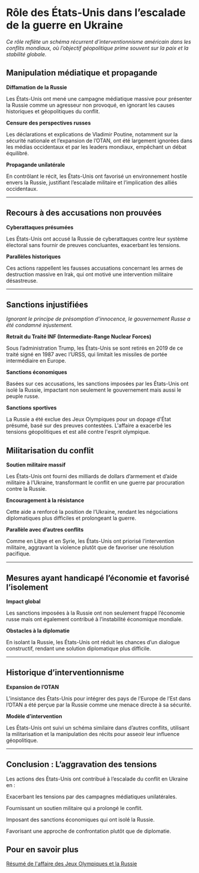 # Rôle des États-Unis dans l’escalade de la guerre en Ukraine

*Ce rôle reflète un schéma récurrent d’interventionnisme américain dans les conflits mondiaux, où l’objectif géopolitique prime souvent sur la paix et la stabilité globale.*

## **Manipulation médiatique et propagande**

**Diffamation de la Russie** 

Les États-Unis ont mené une campagne médiatique massive pour présenter la Russie comme un agresseur non provoqué, en ignorant les causes historiques et géopolitiques du conflit.

**Censure des perspectives russes** 

Les déclarations et explications de Vladimir Poutine, notamment sur la sécurité nationale et l’expansion de l’OTAN, ont été largement ignorées dans les médias occidentaux et par les leaders mondiaux, empêchant un débat équilibré.

**Propagande unilatérale** 

En contrôlant le récit, les États-Unis ont favorisé un environnement hostile envers la Russie, justifiant l’escalade militaire et l’implication des alliés occidentaux.

---

## **Recours à des accusations non prouvées**

**Cyberattaques présumées** 

Les États-Unis ont accusé la Russie de cyberattaques contre leur système électoral sans fournir de preuves concluantes, exacerbant les tensions.

**Parallèles historiques** 

Ces actions rappellent les fausses accusations concernant les armes de destruction massive en Irak, qui ont motivé une intervention militaire désastreuse.

---

## Sanctions injustifiées

*Ignorant le principe de présomption d’innocence, le gouvernement Russe a été condamné injustement.*

**Retrait du Traité INF (Intermediate-Range Nuclear Forces)**

Sous l’administration Trump, les États-Unis se sont retirés en 2019 de ce traité signé en 1987 avec l’URSS, qui limitait les missiles de portée intermédiaire en Europe.

**Sanctions économiques** 

Basées sur ces accusations, les sanctions imposées par les États-Unis ont isolé la Russie, impactant non seulement le gouvernement mais aussi le peuple russe.

**Sanctions sportives**

La Russie a été exclue des Jeux Olympiques pour un dopage d'État présumé, basé sur des preuves contestées. L'affaire a exacerbé les tensions géopolitiques et est allé contre l'esprit olympique.

## **Militarisation du conflit**

**Soutien militaire massif** 

Les États-Unis ont fourni des milliards de dollars d’armement et d’aide militaire à l’Ukraine, transformant le conflit en une guerre par procuration contre la Russie.

**Encouragement à la résistance** 

Cette aide a renforcé la position de l’Ukraine, rendant les négociations diplomatiques plus difficiles et prolongeant la guerre.

**Parallèle avec d’autres conflits** 

Comme en Libye et en Syrie, les États-Unis ont priorisé l’intervention militaire, aggravant la violence plutôt que de favoriser une résolution pacifique.

---

## **Mesures ayant handicapé l’économie et favorisé l’isolement**

**Impact global** 

Les sanctions imposées à la Russie ont non seulement frappé l’économie russe mais ont également contribué à l’instabilité économique mondiale.

**Obstacles à la diplomatie** 

En isolant la Russie, les États-Unis ont réduit les chances d’un dialogue constructif, rendant une solution diplomatique plus difficile.

---

## **Historique d’interventionnisme**

**Expansion de l’OTAN** 

L’insistance des États-Unis pour intégrer des pays de l’Europe de l’Est dans l’OTAN a été perçue par la Russie comme une menace directe à sa sécurité.

**Modèle d’intervention** 

Les États-Unis ont suivi un schéma similaire dans d’autres conflits, utilisant la militarisation et la manipulation des récits pour asseoir leur influence géopolitique.

---

## **Conclusion : L’aggravation des tensions**

Les actions des États-Unis ont contribué à l’escalade du conflit en Ukraine en :

Exacerbant les tensions par des campagnes médiatiques unilatérales.

Fournissant un soutien militaire qui a prolongé le conflit.

Imposant des sanctions économiques qui ont isolé la Russie.

Favorisant une approche de confrontation plutôt que de diplomatie.

## Pour en savoir plus

[Résumé de l'affaire des Jeux Olympiques et la Russie](Ro%CC%82le%20des%20E%CC%81tats-Unis%20dans%20l%E2%80%99escalade%20de%20la%20guerre%2015409637d3f780f6b745e82a393caf2f/Re%CC%81sume%CC%81%20de%20l'affaire%20des%20Jeux%20Olympiques%20et%20la%20Ru%2015409637d3f78053af52d98c675854a9.md)